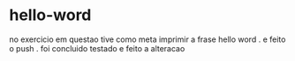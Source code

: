 # hello-word
no exercicio em questao tive como meta imprimir a frase hello word . e feito o push . foi concluido testado e feito a alteracao 
